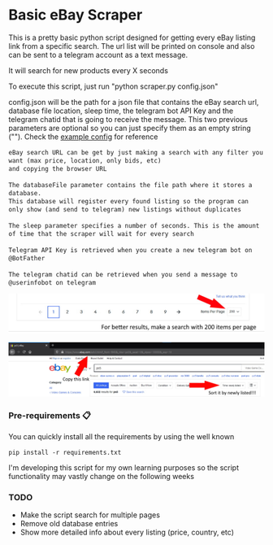# Basic eBay Scraper

This is a pretty basic python script designed for getting every eBay listing link from a specific search.
The url list will be printed on console and also can be sent to a telegram account as a text message. 

It will search for new products every X seconds

To execute this script, just run "python scraper.py config.json"

config.json will be the path for a json file that contains the eBay search url, database file location, sleep time, the telegram bot API Key 
and the telegram chatid that is going to receive the message. This two previous parameters are 
optional so you can just specify them as an empty string (""). Check the [example config](example.json) for reference

    eBay search URL can be get by just making a search with any filter you want (max price, location, only bids, etc)
    and copying the browser URL
    
    The databaseFile parameter contains the file path where it stores a database. 
    This database will register every found listing so the program can only show (and send to telegram) new listings without duplicates
    
    The sleep parameter specifies a number of seconds. This is the amount of time that the scraper will wait for every search
    
    Telegram API Key is retrieved when you create a new telegram bot on @BotFather

    The telegram chatid can be retrieved when you send a message to @userinfobot on telegram

![alt text](ebaysearch2.jpg)

![alt text](ebaysearch.jpg)


### Pre-requirements 📋

You can quickly install all the requirements by using the well known 

```
pip install -r requirements.txt
```

I'm developing this script for my own learning purposes so the script functionality may vastly change on the following weeks

### TODO
* Make the script search for multiple pages
* Remove old database entries
* Show more detailed info about every listing (price, country, etc)

